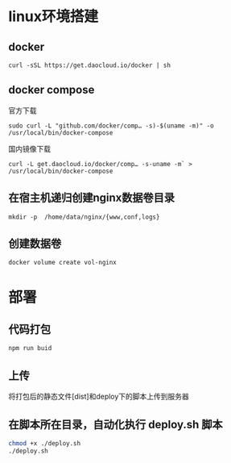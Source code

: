 # linux环境搭建
## docker
```
curl -sSL https://get.daocloud.io/docker | sh
```
## docker compose

官方下载
```
sudo curl -L "github.com/docker/comp… -s)-$(uname -m)" -o /usr/local/bin/docker-compose
```

国内镜像下载
```
curl -L get.daocloud.io/docker/comp… -s-uname -m` > /usr/local/bin/docker-compose
```
## 在宿主机递归创建nginx数据卷目录
```
mkdir -p  /home/data/nginx/{www,conf,logs}
```
## 创建数据卷
```
docker volume create vol-nginx
```
# 部署
## 代码打包
```bash
npm run buid
```
## 上传
  将打包后的静态文件[dist]和deploy下的脚本上传到服务器

## 在脚本所在目录，自动化执行 deploy.sh 脚本
```bash
chmod +x ./deploy.sh 
./deploy.sh
```

